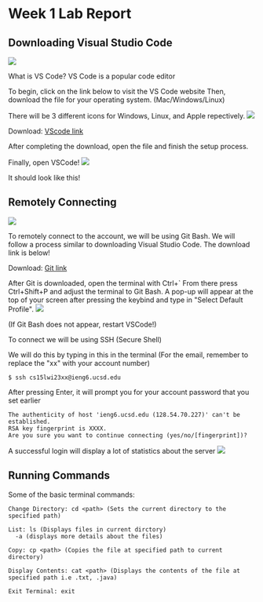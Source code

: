 # Week 1 Lab Report
## Downloading Visual Studio Code

![](https://cdn.discordapp.com/attachments/975608841838415872/1064026680290705408/image.png)

What is VS Code?
VS Code is a popular code editor

To begin, click on the link below to visit the VS Code website
Then, download the file for your operating system. (Mac/Windows/Linux)

There will be 3 different icons for Windows, Linux, and Apple repectively.
![](https://cdn.discordapp.com/attachments/1023456934248058934/1064022830834012210/image.png)

Download: [VScode link](https://code.visualstudio.com/download)

After completing the download, open the file and finish the setup process.

Finally, open VSCode!
![](https://cdn.discordapp.com/attachments/1023456934248058934/1064025514727190528/image.png)

It should look like this!

## Remotely Connecting
![](https://cdn.discordapp.com/attachments/975608841838415872/1064027980541730836/Git-Icon-1788C.png)

To remotely connect to the account, we will be using Git Bash. We will follow a process similar to downloading Visual Studio Code.
The download link is below!

Download: [Git link](https://git-scm.com/downloads)

After Git is downloaded, open the terminal with Ctrl+\`
From there press Ctrl+Shift+P and adjust the terminal to Git Bash.
A pop-up will appear at the top of your screen after pressing the keybind and type in "Select Default Profile".
![](https://cdn.discordapp.com/attachments/975608841838415872/1064394235299774484/image.png)

(If Git Bash does not appear, restart VSCode!)

To connect we will be using SSH (Secure Shell)

We will do this by typing in this in the terminal
(For the email, remember to replace the "xx" with your account number)
```
$ ssh cs15lwi23xx@ieng6.ucsd.edu
```
After pressing Enter, it will prompt you for your account password that you set earlier
```
The authenticity of host 'ieng6.ucsd.edu (128.54.70.227)' can't be established.
RSA key fingerprint is XXXX.
Are you sure you want to continue connecting (yes/no/[fingerprint])?

```
A successful login will display a lot of statistics about the server
![](https://cdn.discordapp.com/attachments/975608841838415872/1064632487881482281/image.png)

## Running Commands



Some of the basic terminal commands:
```
Change Directory: cd <path> (Sets the current directory to the specified path)

List: ls (Displays files in current dirctory)
  -a (displays more details about the files)
  
Copy: cp <path> (Copies the file at specified path to current directory)

Display Contents: cat <path> (Displays the contents of the file at specified path i.e .txt, .java)

Exit Terminal: exit
```
